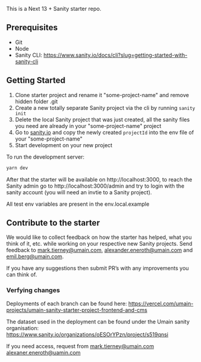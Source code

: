 This is a Next 13 + Sanity starter repo.

## Prerequisites

- Git
- Node
- Sanity CLI: https://www.sanity.io/docs/cli?slug=getting-started-with-sanity-cli

## Getting Started

1. Clone starter project and rename it "some-project-name" and remove hidden folder .git
2. Create a new totally separate Sanity project via the cli by running `sanity init`
3. Delete the local Sanity project that was just created, all the sanity files you need are already in your "some-project-name" project
4. Go to [sanity.io](http://sanity.io/) and copy the newly created `projectId` into the env file of your "some-project-name"
5. Start development on your new project

To run the development server:

```bash
yarn dev
```

After that the starter will be available on http://localhost:3000,
to reach the Sanity admin go to http://localhost:3000/admin and try to login with the sanity account (you will need an invtie to a Sanity project).

All test env variables are present in the env.local.example

## Contribute to the starter

We would like to collect feedback on how the starter has helped, what you think of it, etc. while working on your respective new Sanity projects.
Send feedback to mark.tierney@umain.com, alexander.eneroth@umain.com and emil.berg@umain.com.

If you have any suggestions then submit PR’s with any improvements you can think of.

### Verfying changes

Deployments of each branch can be found here: https://vercel.com/umain-projects/umain-sanity-starter-project-frontend-and-cms

The dataset used in the deployment can be found under the Umain sanity organisation: https://www.sanity.io/organizations/oESOrYPzn/project/s519qnsi

If you need access, request from mark.tierney@umain.com alexaner.eneroth@uamin.com
